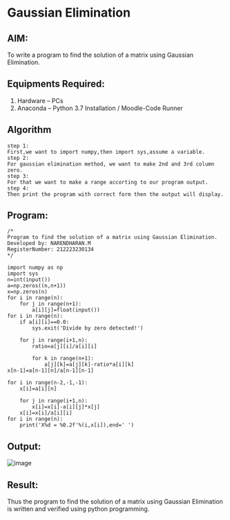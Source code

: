 # Gaussian Elimination

## AIM:
To write a program to find the solution of a matrix using Gaussian Elimination.

## Equipments Required:
1. Hardware – PCs
2. Anaconda – Python 3.7 Installation / Moodle-Code Runner

## Algorithm
```
step 1:
First,we want to import numpy,then import sys,assume a variable.
step 2:
For gaussian elimination method, we want to make 2nd and 3rd column zero.
step 3:
For that we want to make a range accorting to our program output.
step 4:
Then print the program with correct form then the output will display.
```
## Program:
```
/*
Program to find the solution of a matrix using Gaussian Elimination.
Developed by: NARENDHARAN.M
RegisterNumber: 212223230134
*/
```
```
import numpy as np
import sys
n=int(input())
a=np.zeros((n,n+1))
x=np.zeros(n)
for i in range(n):
    for j in range(n+1):
        a[i][j]=float(input())
for i in range(n):
    if a[i][i]==0.0:
        sys.exit('Divide by zero detected!')
        
    for j in range(i+1,n):
        ratio=a[j][i]/a[i][i]
        
        for k in range(n+1):
            a[j][k]=a[j][k]-ratio*a[i][k]
x[n-1]=a[n-1][n]/a[n-1][n-1]

for i in range(n-2,-1,-1):
    x[i]=a[i][n]
    
    for j in range(i+1,n):
        x[i]=x[i]-a[i][j]*x[j]
    x[i]=x[i]/a[i][i]
for i in range(n):
    print('X%d = %0.2f'%(i,x[i]),end=' ')
```

## Output:
![image](https://github.com/user-attachments/assets/94fb9b67-e3d9-4457-bd40-93b7722c4482)



## Result:
Thus the program to find the solution of a matrix using Gaussian Elimination is written and verified using python programming.

